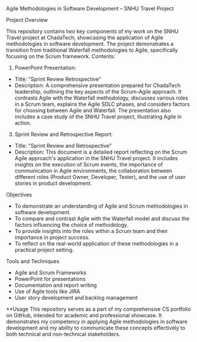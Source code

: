 Agile Methodologies in Software Development – SNHU Travel Project

Project Overview

This repository contains two key components of my work on the SNHU Travel project at ChadaTech, showcasing the application of Agile methodologies in software development. The project demonstrates a transition from traditional Waterfall methodologies to Agile, specifically focusing on the Scrum framework.
Contents:

1.	PowerPoint Presentation:
- Title: "Sprint Review Retrospective"
- Description: A comprehensive presentation prepared for ChadaTech leadership, outlining the key aspects of the Scrum-Agile approach. It contrasts Agile with the Waterfall methodology, discusses various roles in a Scrum team, explains the Agile SDLC phases, and considers factors for choosing between Agile and Waterfall. The presentation also includes a case study of the SNHU Travel project, illustrating Agile in action.

3.	Sprint Review and Retrospective Report:
- Title: "Sprint Review and Retrospective"
- Description: This document is a detailed report reflecting on the Scrum Agile approach's application in the SNHU Travel project. It includes insights on the execution of Scrum events, the importance of communication in Agile environments, the collaboration between different roles (Product Owner, Developer, Tester), and the use of user stories in product development.

Objectives
- To demonstrate an understanding of Agile and Scrum methodologies in software development.
- To compare and contrast Agile with the Waterfall model and discuss the factors influencing the choice of methodology.
- To provide insights into the roles within a Scrum team and their importance in project success.
- To reflect on the real-world application of these methodologies in a practical project setting.

Tools and Techniques
- Agile and Scrum Frameworks
- PowerPoint for presentations
- Documentation and report writing
- Use of Agile tools like JIRA
- User story development and backlog management




**Usage
This repository serves as a part of my comprehensive CS portfolio on GitHub, intended for academic and professional showcase. It demonstrates my competency in applying Agile methodologies in software development and my ability to communicate these concepts effectively to both technical and non-technical stakeholders.
